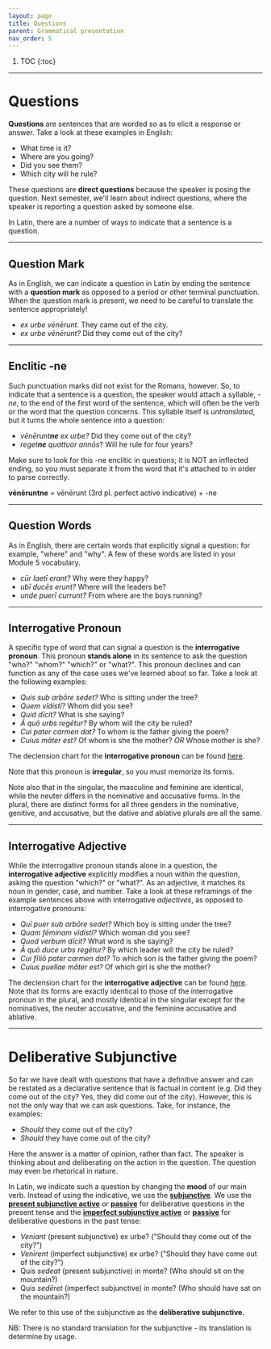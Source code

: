 ```yaml
---
layout: page
title: Questions
parent: Grammatical presentation
nav_order: 5
---
```


1. TOC
{:toc}

***

# Questions

**Questions** are sentences that are worded so as to elicit a response or answer. Take a look at these examples in English:

- What time is it?
- Where are you going?
- Did you see them?
- Which city will he rule?

These questions are **direct questions** because the speaker is posing the question. Next semester, we'll learn about indirect questions, where the speaker is reporting a question asked by someone else.

In Latin, there are a number of ways to indicate that a sentence is a question.

***

## Question Mark

As in English, we can indicate a question in Latin by ending the sentence with a **question mark** as opposed to a period or other terminal punctuation. When the question mark is present, we need to be careful to translate the sentence appropriately!

- *ex urbe vēnērunt.* They came out of the city.
- *ex urbe vēnērunt?* Did they come out of the city?

***

## Enclitic -ne

Such punctuation marks did not exist for the Romans, however. So, to indicate that a sentence is a question, the speaker would attach a syllable, *-ne*, to the end of the first word of the sentence, which will often be the verb or the word that the question concerns. This syllable itself is *untranslated*, but it turns the whole sentence into a question:

- <em>vēnērunt<strong>ne</strong></em> *ex urbe?* Did they come out of the city?
- <em>reget<strong>ne</strong></em> *quattuor annōs*? Will he rule for four years?

Make sure to look for this -ne enclitic in questions; it is NOT an inflected ending, so you must separate it from the word that it's attached to in order to parse correctly.

**vēnēruntne** = vēnērunt (3rd pl. perfect active indicative) + -ne

***

## Question Words

As in English, there are certain words that explicitly signal a question: for example, "where" and "why". A few of these words are listed in your Module 5 vocabulary.

- *cūr laetī erant?* Why were they happy?
- *ubī ducēs erunt?* Where will the leaders be?
- *unde puerī currunt?* From where are the boys running?

***

## Interrogative Pronoun

A specific type of word that can signal a question is the **interrogative pronoun**. This pronoun **stands alone** in its sentence to ask the question "who?" "whom?" "which?" or "what?". This pronoun declines and can function as any of the case uses we've learned about so far. Take a look at the following examples:

- *Quis sub arbōre sedet?* Who is sitting under the tree?
- *Quem vīdistī?* Whom did you see?
- *Quid dīcit?* What is she saying?
- *Ā quō urbs regētur?* By whom will the city be ruled?
- *Cui pater carmen dat?* To whom is the father giving the poem?
- *Cuius māter est?* Of whom is she the mother? *OR* Whose mother is she?

The declension chart for the **interrogative pronoun** can be found [here](../../reference/pronouns-paradigms#interrogative).

Note that this pronoun is **irregular**, so you must memorize its forms.

Note also that in the singular, the masculine and feminine are identical, while the neuter differs in the nominative and accusative forms. In the plural, there are distinct forms for all three genders in the nominative, genitive, and accusative, but the dative and ablative plurals are all the same.

***

## Interrogative Adjective

While the interrogative pronoun stands alone in a question, the **interrogative adjective** explicitly modifies a noun within the question, asking the question "which?" or "what?". As an adjective, it matches its noun in gender, case, and number. Take a look at these reframings of the example sentences above with interrogative *adjectives*, as opposed to interrogative pronouns:

- *Quī puer sub arbōre sedet?* Which boy is sitting under the tree?
- *Quam fēminam vīdistī?* Which woman did you see?
- *Quod verbum dīcit?* What word is she saying?
- *Ā quō duce urbs regētur?* By which leader will the city be ruled?
- *Cui fīliō pater carmen dat?* To which son is the father giving the poem?
- *Cuius puellae māter est?* Of which girl is she the mother?

The declension chart for the **interrogative adjective** can be found [here](../../reference/adjectives-paradigms#interrogative). Note that its forms are exactly identical to those of the interrogative pronoun in the plural, and mostly identical in the singular except for the nominatives, the neuter accusative, and the feminine accusative and ablative.

***

# Deliberative Subjunctive

So far we have dealt with questions that have a definitive answer and can be restated as a declarative sentence that is factual in content (e.g. Did they come out of the city? Yes, they did come out of the city). However, this is not the only way that we can ask questions. Take, for instance, the examples:

- *Should* they come out of the city?
- *Should* they have come out of the city?

Here the answer is a matter of opinion, rather than fact. The speaker is thinking about and deliberating on the action in the question. The question may even be rhetorical in nature.

In Latin, we indicate such a question by changing the **mood** of our main verb. Instead of using the indicative, we use the [**subjunctive**](#). We use the [**present subjunctive active**](../../reference/verbs-paradigms/#present-active-subjunctive) or [**passive**](../../reference/verbs-paradigms/#present-passive-subjunctive) for deliberative questions in the present tense and the [**imperfect subjunctive active**](../../reference/verbs-paradigms/#imperfect-active-subjunctive) or [**passive**](../../reference/verbs-paradigms/#imperfect-passive-subjunctive) for deliberative questions in the past tense:

- *Veniant* (present subjunctive) ex urbe? ("Should they come out of the city?")
- *Venīrent* (imperfect subjunctive) ex urbe? ("Should they have come out of the city?")
- Quis *sedeat* (present subjunctive) in monte? (Who should sit on the mountain?)
- Quis *sedēret* (imperfect subjunctive) in monte? (Who should have sat on the mountain?)

We refer to this use of the subjunctive as the **deliberative subjunctive**.

NB: There is no standard translation for the subjunctive - its translation is determine by usage.
